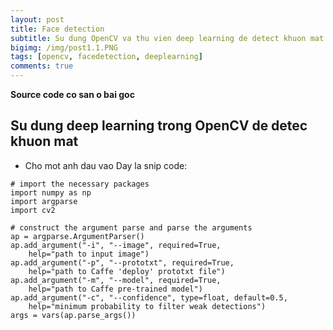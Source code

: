 ```yaml
---
layout: post
title: Face detection
subtitle: Su dung OpenCV va thu vien deep learning de detect khuon mat
bigimg: /img/post1.1.PNG
tags: [opencv, facedetection, deeplearning]
comments: true
---
```


**Source code co san o bai goc**

## Su dung deep learning trong OpenCV de detec khuon mat

- Cho mot anh dau vao
Day la snip code:

~~~
# import the necessary packages
import numpy as np
import argparse
import cv2
 
# construct the argument parse and parse the arguments
ap = argparse.ArgumentParser()
ap.add_argument("-i", "--image", required=True,
	help="path to input image")
ap.add_argument("-p", "--prototxt", required=True,
	help="path to Caffe 'deploy' prototxt file")
ap.add_argument("-m", "--model", required=True,
	help="path to Caffe pre-trained model")
ap.add_argument("-c", "--confidence", type=float, default=0.5,
	help="minimum probability to filter weak detections")
args = vars(ap.parse_args())
~~~
